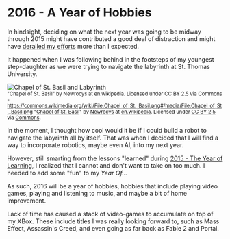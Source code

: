 ---
---
# 2016 - A Year of Hobbies

In hindsight, deciding on what the next year was going to be midway 
through 2015 might have contributed a good deal of distraction and 
might have [derailed my efforts][2015-review] more than I expected.

It happened when I was following behind in the footsteps 
of my youngest step-daughter as we were trying 
to navigate the labyrinth at St. Thomas University.

![Chapel of St. Basil and Labyrinth](/assets/images/stbasil.jpg)  
<small>"Chapel of St. Basil" by Newrocys at en.wikipedia. Licensed under CC BY 2.5 via Commons - https://commons.wikimedia.org/wiki/File:Chapel_of_St._Basil.png#/media/File:Chapel_of_St._Basil.png
"<a href="https://commons.wikimedia.org/wiki/File:Chapel_of_St._Basil.png#/media/File:Chapel_of_St._Basil.png">Chapel of St. Basil</a>" by <a href="//en.wikipedia.org/wiki/User:Newrocys" class="extiw" title="en:User:Newrocys">Newrocys</a> at <a class="external text" href="http://en.wikipedia.org">en.wikipedia</a>. Licensed under <a href="http://creativecommons.org/licenses/by/2.5" title="Creative Commons Attribution 2.5">CC BY 2.5</a> via <a href="https://commons.wikimedia.org/wiki/">Commons</a>.</small>

In the moment, I thought how cool would it be if I could build a robot
to navigate the labyrinth all by itself. That was when I decided
that I will find a way to incorporate robotics, maybe even AI,
into my next year.

However, still smarting from the lessons "learned" during 
[2015 - The Year of Learning][2015-review],
I realized that I cannot and don't want to 
take on too much.
I needed to add some "fun" to my *Year Of...*

As such, 2016 will be a year of hobbies, 
hobbies that include playing video games, 
playing and listening to music, and 
maybe a bit of home improvement. 

Lack of time has caused a stack of video-games to accumulate
on top of my XBox. These include titles I was really looking 
forward to, such as Mass Effect, Assassin's Creed, and even 
going as far back as Fable 2 and Portal.



[2015-review]: link_to_2015_review